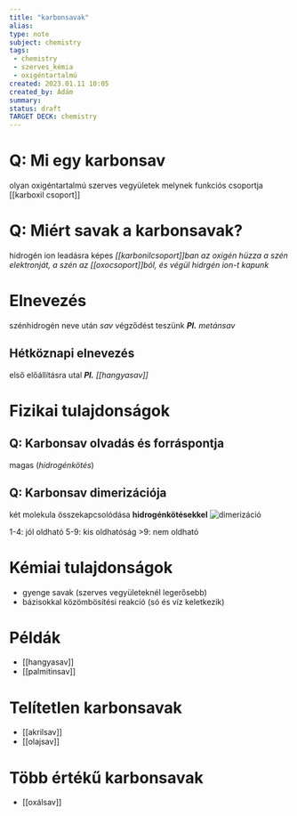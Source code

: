 ```yaml
---
title: "karbonsavak"
alias: 
type: note
subject: chemistry
tags:
 - chemistry
 - szerves_kémia
 - oxigéntartalmú
created: 2023.01.11 10:05
created_by: Ádám
summary: 
status: draft 
TARGET DECK: chemistry
---
```

# Q: Mi egy karbonsav 
olyan oxigéntartalmú szerves vegyületek melynek funkciós csoportja [[karboxil csoport]]
<!--ID: 1674639621471-->


# Q: Miért savak a karbonsavak?
hidrogén ion leadásra képes
*[[karbonilcsoport]]ban az oxigén hüzza a szén elektronját, a szén az [[oxocsoport]]ból, és végül hidrgén ion-t kapunk*
<!--ID: 1674639621485-->


# Elnevezés
szénhidrogén neve után *sav* végződést teszünk
***Pl.*** *metánsav*

## Hétköznapi elnevezés 
első előállításra utal
***Pl.*** *[[hangyasav]]*

# Fizikai tulajdonságok
## Q: Karbonsav olvadás és forráspontja
magas (*hidrogénkötés*)
<!--ID: 1674648757387-->

## Q: Karbonsav dimerizációja
két molekula összekapcsolódása **hidrogénkötésekkel**
![dimerizáció](http://cms.sulinet.hu/get/d/76fe90e3-1615-4cb4-b2a3-a4e9aec6896e/1/6/b/Large/k0378_n.jpg)
<!--ID: 1674648757415-->


1-4: jól oldható
5-9: kis oldhatóság
\>9: nem oldható

# Kémiai tulajdonságok 
- gyenge savak (szerves vegyületeknél legerősebb)
- bázisokkal közömbösítési reakció (só és víz keletkezik)

# Példák
- [[hangyasav]] 
- [[palmitinsav]]

# Telítetlen karbonsavak
- [[akrilsav]]
- [[olajsav]]

# Több értékű karbonsavak
- [[oxálsav]]